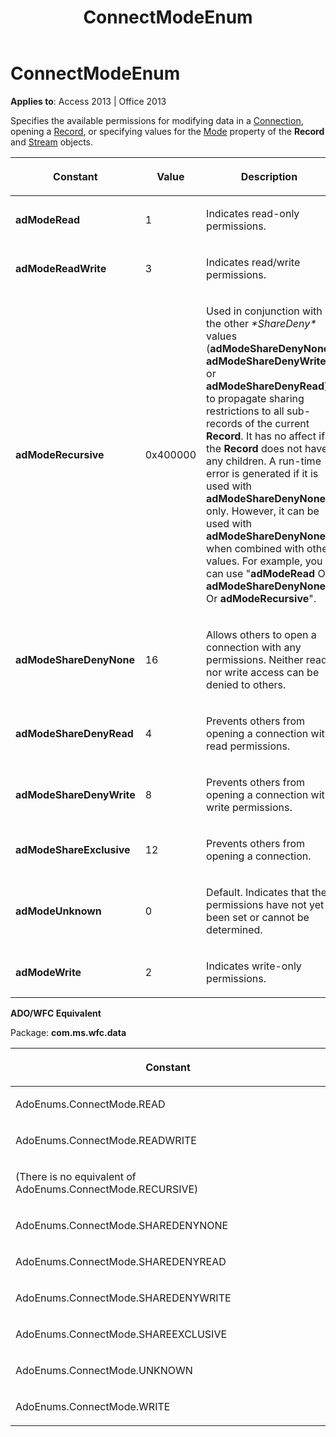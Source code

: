 ﻿---
title: ConnectModeEnum
TOCTitle: ConnectModeEnum
ms:assetid: a15aa733-f899-5fe9-e705-67a4301706d1
ms:mtpsurl: https://msdn.microsoft.com/library/JJ249743(v=office.15)
ms:contentKeyID: 48546728
ms.date: 09/18/2015
mtps_version: v=office.15
---

# ConnectModeEnum


**Applies to**: Access 2013 | Office 2013

Specifies the available permissions for modifying data in a [Connection](connection-object-ado.md), opening a [Record](record-object-ado.md), or specifying values for the [Mode](mode-property-ado.md) property of the **Record** and [Stream](stream-object-ado.md) objects.

<table>
<colgroup>
<col style="width: 33%" />
<col style="width: 33%" />
<col style="width: 33%" />
</colgroup>
<thead>
<tr class="header">
<th><p>Constant</p></th>
<th><p>Value</p></th>
<th><p>Description</p></th>
</tr>
</thead>
<tbody>
<tr class="odd">
<td><p><strong>adModeRead</strong></p></td>
<td><p>1</p></td>
<td><p>Indicates read-only permissions.</p></td>
</tr>
<tr class="even">
<td><p><strong>adModeReadWrite</strong></p></td>
<td><p>3</p></td>
<td><p>Indicates read/write permissions.</p></td>
</tr>
<tr class="odd">
<td><p><strong>adModeRecursive</strong></p></td>
<td><p>0x400000</p></td>
<td><p>Used in conjunction with the other <em>*ShareDeny*</em> values (<strong>adModeShareDenyNone</strong>, <strong>adModeShareDenyWrite</strong>, or <strong>adModeShareDenyRead</strong>) to propagate sharing restrictions to all sub-records of the current <strong>Record</strong>. It has no affect if the <strong>Record</strong> does not have any children. A run-time error is generated if it is used with <strong>adModeShareDenyNone</strong> only. However, it can be used with <strong>adModeShareDenyNone</strong> when combined with other values. For example, you can use &quot;<strong>adModeRead</strong> Or <strong>adModeShareDenyNone</strong> Or <strong>adModeRecursive</strong>&quot;.</p></td>
</tr>
<tr class="even">
<td><p><strong>adModeShareDenyNone</strong></p></td>
<td><p>16</p></td>
<td><p>Allows others to open a connection with any permissions. Neither read nor write access can be denied to others.</p></td>
</tr>
<tr class="odd">
<td><p><strong>adModeShareDenyRead</strong></p></td>
<td><p>4</p></td>
<td><p>Prevents others from opening a connection with read permissions.</p></td>
</tr>
<tr class="even">
<td><p><strong>adModeShareDenyWrite</strong></p></td>
<td><p>8</p></td>
<td><p>Prevents others from opening a connection with write permissions.</p></td>
</tr>
<tr class="odd">
<td><p><strong>adModeShareExclusive</strong></p></td>
<td><p>12</p></td>
<td><p>Prevents others from opening a connection.</p></td>
</tr>
<tr class="even">
<td><p><strong>adModeUnknown</strong></p></td>
<td><p>0</p></td>
<td><p>Default. Indicates that the permissions have not yet been set or cannot be determined.</p></td>
</tr>
<tr class="odd">
<td><p><strong>adModeWrite</strong></p></td>
<td><p>2</p></td>
<td><p>Indicates write-only permissions.</p></td>
</tr>
</tbody>
</table>


**ADO/WFC Equivalent**

Package: **com.ms.wfc.data**

<table>
<colgroup>
<col style="width: 100%" />
</colgroup>
<thead>
<tr class="header">
<th><p>Constant</p></th>
</tr>
</thead>
<tbody>
<tr class="odd">
<td><p>AdoEnums.ConnectMode.READ</p></td>
</tr>
<tr class="even">
<td><p>AdoEnums.ConnectMode.READWRITE</p></td>
</tr>
<tr class="odd">
<td><p>(There is no equivalent of AdoEnums.ConnectMode.RECURSIVE)</p></td>
</tr>
<tr class="even">
<td><p>AdoEnums.ConnectMode.SHAREDENYNONE</p></td>
</tr>
<tr class="odd">
<td><p>AdoEnums.ConnectMode.SHAREDENYREAD</p></td>
</tr>
<tr class="even">
<td><p>AdoEnums.ConnectMode.SHAREDENYWRITE</p></td>
</tr>
<tr class="odd">
<td><p>AdoEnums.ConnectMode.SHAREEXCLUSIVE</p></td>
</tr>
<tr class="even">
<td><p>AdoEnums.ConnectMode.UNKNOWN</p></td>
</tr>
<tr class="odd">
<td><p>AdoEnums.ConnectMode.WRITE</p></td>
</tr>
</tbody>
</table>

